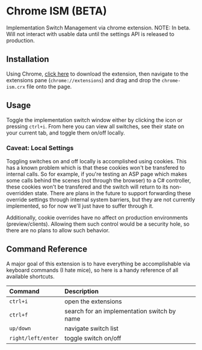 # Chrome ISM (BETA)
Implementation Switch Management via chrome extension. NOTE: In beta. Will not interact with usable data until the settings API is released to production.

## Installation
Using Chrome, [click here](https://github.com/mindbody/chrome-ism/blob/master/chrome-ism.crx?raw=true) to download the extension, then navigate to the extensions pane (`chrome://extensions`) and drag and drop the `chrome-ism.crx` file onto the page.

## Usage
Toggle the implementation switch window either by clicking the icon or pressing `ctrl+i`. From here you can view all switches, see their state on your current tab, and toggle them on/off locally. 

### Caveat: Local Settings
Toggling switches on and off locally is accomplished using cookies. This has a known problem which is that these cookies won't be transfered to internal calls. So for example, if you're testing an ASP page which makes some calls behind the scenes (not through the browser) to a C# controller, these cookies won't be transfered and the switch will return to its non-overridden state. There are plans in the future to support forwarding these override settings through internal system barriers, but they are not currently implemented, so for now we'll just have to suffer through it.

Additionally, cookie overrides have no affect on production environments (preview/clients). Allowing them such control would be a security hole, so there are no plans to allow such behavior.

## Command Reference
A major goal of this extension is to have everything be accomplishable via keyboard commands (I hate mice), so here is a handy reference of all available shortcuts.

| Command            | Description                                   |
|:------------------ |:--------------------------------------------- |
| `ctrl+i`           | open the extensions                           |
| `ctrl+f`           | search for an implementation switch by name   |
| `up/down`          | navigate switch list                          |
| `right/left/enter` | toggle switch on/off                          |